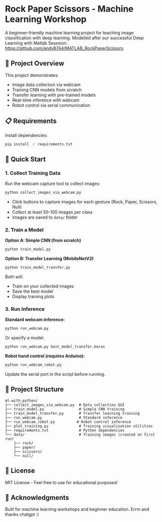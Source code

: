 # Rock Paper Scissors - Machine Learning Workshop

A beginner-friendly machine learning project for teaching image classification with deep learning. 
Modelled after our successful Deep Learning with Matlab Sesssion: https://github.com/andy8744/MATLAB_RockPaperScissors

## 🎯 Project Overview

This project demonstrates:
- Image data collection via webcam
- Training CNN models from scratch
- Transfer learning with pre-trained models
- Real-time inference with webcam
- Robot control via serial communication

## 📋 Requirements

Install dependencies:
```bash
pip install -r requirements.txt
```

## 🚀 Quick Start

### 1. Collect Training Data

Run the webcam capture tool to collect images:
```bash
python collect_images_via_webcam.py
```

- Click buttons to capture images for each gesture (Rock, Paper, Scissors, Null)
- Collect at least 50-100 images per class
- Images are saved to `data/` folder

### 2. Train a Model

**Option A: Simple CNN (from scratch)**
```bash
python train_model.py
```

**Option B: Transfer Learning (MobileNetV2)**
```bash
python train_model_transfer.py
```

Both will:
- Train on your collected images
- Save the best model
- Display training plots

### 3. Run Inference

**Standard webcam inference:**
```bash
python run_webcam.py
```

Or specify a model:
```bash
python run_webcam.py best_model_transfer.keras
```

**Robot hand control (requires Arduino):**
```bash
python run_webcam_robot.py
```

Update the serial port in the script before running.

## 📁 Project Structure

```
ml-with-python/
├── collect_images_via_webcam.py  # Data collection GUI
├── train_model.py                # Simple CNN training
├── train_model_transfer.py       # Transfer learning training
├── run_webcam.py                 # Standard inference
├── run_webcam_robot.py          # Robot control inference
├── plot_training.py              # Training visualization utilities
├── requirements.txt              # Python dependencies
└── data/                         # Training images (created on first run)
    ├── rock/
    ├── paper/
    ├── scissors/
    └── null/
```


## 📝 License

MIT License - Feel free to use for educational purposes!

## 🙏 Acknowledgments

Built for machine learning workshops and beginner education. Errm and thanks chatgpt :)

